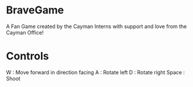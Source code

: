 # BraveGame

A Fan Game created by the Cayman Interns with support and love from the Cayman Office!


# Controls 

W     : Move forward in direction facing
A     : Rotate left
D     : Rotate right
Space : Shoot




